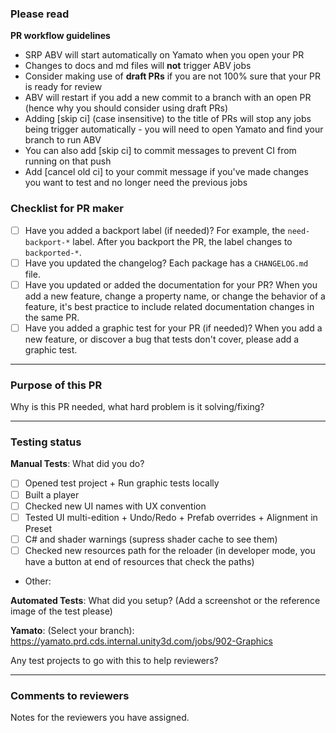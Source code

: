 ### **Please read**
**PR workflow guidelines**
* SRP ABV will start automatically on Yamato when you open your PR
* Changes to docs and md files will **not** trigger ABV jobs 
* Consider making use of **draft PRs** if you are not 100% sure that your PR is ready for review
* ABV will restart if you add a new commit to a branch with an open PR (hence why you should consider using draft PRs)
* Adding [skip ci] (case insensitive) to the title of PRs will stop any jobs being trigger automatically - you will need to open Yamato and find your branch to run ABV
* You can also add [skip ci] to commit messages to prevent CI from running on that push
* Add [cancel old ci] to your commit message if you've made changes you want to test and no longer need the previous jobs

### Checklist for PR maker
- [ ] Have you added a backport label (if needed)? For example, the `need-backport-*` label. After you backport the PR, the label changes to `backported-*`.
- [ ] Have you updated the changelog? Each package has a `CHANGELOG.md` file.
- [ ] Have you updated or added the documentation for your PR? When you add a new feature, change a property name, or change the behavior of a feature, it's best practice to include related documentation changes in the same PR.
- [ ] Have you added a graphic test for your PR (if needed)? When you add a new feature, or discover a bug that tests don't cover, please add a graphic test.

---
### Purpose of this PR
Why is this PR needed, what hard problem is it solving/fixing?

---
### Testing status

**Manual Tests**: What did you do?
- [ ] Opened test project + Run graphic tests locally
- [ ] Built a player
- [ ] Checked new UI names with UX convention
- [ ] Tested UI multi-edition + Undo/Redo + Prefab overrides + Alignment in Preset
- [ ] C# and shader warnings (supress shader cache to see them)
- [ ] Checked new resources path for the reloader (in developer mode, you have a button at end of resources that check the paths)
- Other: 

**Automated Tests**: What did you setup? (Add a screenshot or the reference image of the test please)

**Yamato**: (Select your branch):
https://yamato.prd.cds.internal.unity3d.com/jobs/902-Graphics

Any test projects to go with this to help reviewers?

---
### Comments to reviewers
Notes for the reviewers you have assigned.
